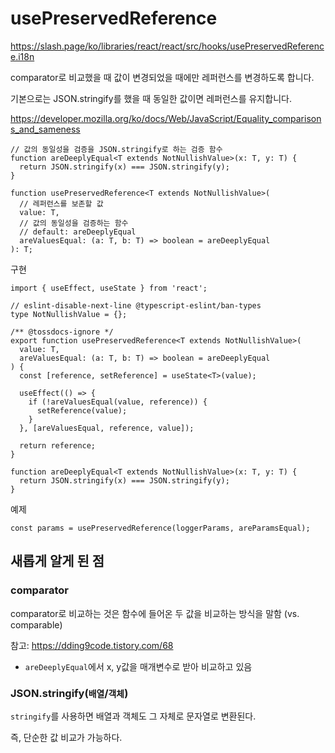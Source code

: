 # usePreservedReference

https://slash.page/ko/libraries/react/react/src/hooks/usePreservedReference.i18n

comparator로 비교했을 때 값이 변경되었을 때에만 레퍼런스를 변경하도록 합니다.

기본으로는 JSON.stringify를 했을 때 동일한 값이면 레퍼런스를 유지합니다.

https://developer.mozilla.org/ko/docs/Web/JavaScript/Equality_comparisons_and_sameness

```tsx
// 값의 동일성을 검증을 JSON.stringify로 하는 검증 함수
function areDeeplyEqual<T extends NotNullishValue>(x: T, y: T) {
  return JSON.stringify(x) === JSON.stringify(y);
}

function usePreservedReference<T extends NotNullishValue>(
  // 레퍼런스를 보존할 값
  value: T,
  // 값의 동일성을 검증하는 함수
  // default: areDeeplyEqual
  areValuesEqual: (a: T, b: T) => boolean = areDeeplyEqual
): T;
```

구현

```tsx
import { useEffect, useState } from 'react';

// eslint-disable-next-line @typescript-eslint/ban-types
type NotNullishValue = {};

/** @tossdocs-ignore */
export function usePreservedReference<T extends NotNullishValue>(
  value: T,
  areValuesEqual: (a: T, b: T) => boolean = areDeeplyEqual
) {
  const [reference, setReference] = useState<T>(value);

  useEffect(() => {
    if (!areValuesEqual(value, reference)) {
      setReference(value);
    }
  }, [areValuesEqual, reference, value]);

  return reference;
}

function areDeeplyEqual<T extends NotNullishValue>(x: T, y: T) {
  return JSON.stringify(x) === JSON.stringify(y);
}
```

예제

```tsx
const params = usePreservedReference(loggerParams, areParamsEqual);
```

## 새롭게 알게 된 점

### comparator

comparator로 비교하는 것은 함수에 들어온 두 값을 비교하는 방식을 말함
(vs. comparable)

참고: https://dding9code.tistory.com/68

- `areDeeplyEqual`에서 x, y값을 매개변수로 받아 비교하고 있음

### JSON.stringify(`배열`/`객체`)

`stringify`를 사용하면 배열과 객체도 그 자체로 문자열로 변환된다.

즉, 단순한 값 비교가 가능하다.